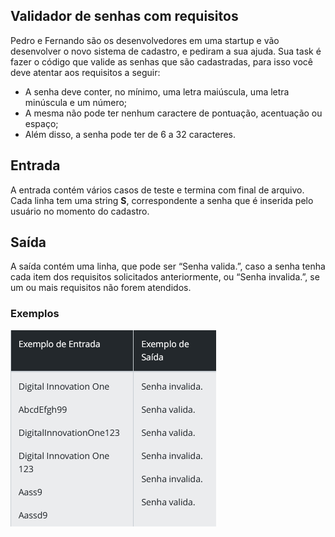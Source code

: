 ## Validador de senhas com requisitos



Pedro e Fernando são os desenvolvedores em uma startup e vão  desenvolver o novo sistema de cadastro, e pediram a sua ajuda. Sua task é fazer o código que valide as senhas que são cadastradas, para isso você deve atentar aos requisitos a seguir:

- A senha deve conter, no mínimo, uma letra maiúscula, uma letra minúscula e um número;
- A mesma não pode ter nenhum caractere de pontuação, acentuação ou espaço;
- Além disso, a senha pode ter de 6 a 32 caracteres.

## Entrada

A entrada contém vários casos de teste e termina com final de arquivo. Cada linha tem uma string **S**, correspondente a senha que é inserida pelo usuário no momento do cadastro.

## Saída

A saída contém uma linha, que pode ser “Senha valida.”, caso a senha  tenha cada item dos requisitos solicitados anteriormente, ou “Senha  invalida.”, se um ou mais requisitos não forem atendidos.

### Exemplos

![exercicio](
https://github.com/LevyMatias/ImagensGithub/blob/main/img%20exercicios/.net%20fundamentals/Validador_senha/Captura_1.png
)

